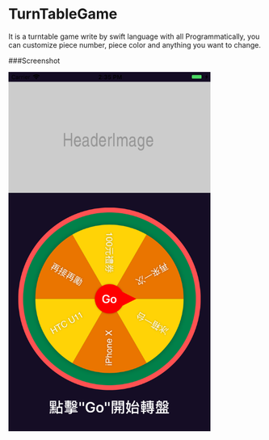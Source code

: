 # TurnTableGame
It is a turntable game write by swift language with all Programmatically, you can customize piece number, piece color and anything you want to change.

###Screenshot

<img src="sample.png" width="400" />
